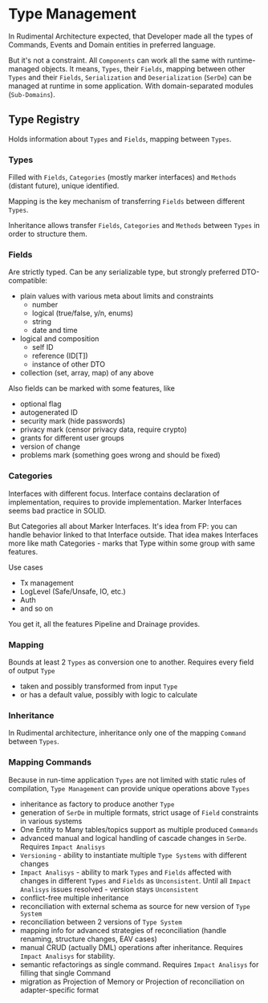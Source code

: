 # Type Management
In Rudimental Architecture expected, that Developer made all the types of Commands, Events and Domain entities in preferred language.

But it's not a constraint.
All `Components` can work all the same with runtime-managed objects.
It means, `Types`, their `Fields`, mapping between other `Types` and their `Fields`, `Serialization` and `Deserialization` (`SerDe`) can be managed at runtime in some application.
With domain-separated modules (`Sub-Domains`).

## Type Registry
Holds information about `Types` and `Fields`, mapping between `Types`.

### Types
Filled with `Fields`, `Categories` (mostly marker interfaces) and `Methods` (distant future), unique identified.

Mapping is the key mechanism of transferring `Fields` between different `Types`.

Inheritance allows transfer `Fields`, `Categories` and `Methods` between `Types` in order to structure them.

### Fields
Are strictly typed. Can be any serializable type, but strongly preferred DTO-compatible:
* plain values with various meta about limits and constraints
    * number
    * logical (true/false, y/n, enums)
    * string
    * date and time
* logical and composition
    * self ID
    * reference (ID[T])
    * instance of other DTO
* collection (set, array, map) of any above

Also fields can be marked with some features, like
* optional flag
* autogenerated ID
* security mark (hide passwords)
* privacy mark (censor privacy data, require crypto)
* grants for different user groups
* version of change
* problems mark (something goes wrong and should be fixed)

### Categories
Interfaces with different focus. Interface contains declaration of implementation, requires to provide implementation. Marker Interfaces seems bad practice in SOLID.

But Categories all about Marker Interfaces. It's idea from FP: you can handle behavior linked to that Interface outside. That idea makes Interfaces more like math Categories - marks that Type within some group with same features.

Use cases
* Tx management
* LogLevel (Safe/Unsafe, IO, etc.)
* Auth
* and so on

You get it, all the features Pipeline and Drainage provides.

### Mapping
Bounds at least 2 `Types` as conversion one to another.
Requires every field of output `Type`
* taken and possibly transformed from input `Type`
* or has a default value, possibly with logic to calculate

### Inheritance
In Rudimental architecture, inheritance only one of the mapping `Command` between `Types`.

### Mapping Commands
Because in run-time application `Types` are not limited with static rules of compilation, `Type Management` can provide unique operations above `Types`
* inheritance as factory to produce another `Type`
* generation of `SerDe` in multiple formats, strict usage of `Field` constraints in various systems
* One Entity to Many tables/topics support as multiple produced `Commands`
* advanced manual and logical handling of cascade changes in `SerDe`. Requires `Impact Analisys`
* `Versioning` - ability to instantiate multiple `Type Systems` with different changes
* `Impact Analisys` - ability to mark `Types` and `Fields` affected with changes in different `Types` and `Fields` as `Unconsistent`.
Until all `Impact Analisys` issues resolved - version stays `Unconsistent`
* conflict-free multiple inheritance
* reconciliation with external schema as source for new version of `Type System`
* reconciliation between 2 versions of `Type System`
* mapping info for advanced strategies of reconciliation (handle renaming, structure changes, EAV cases)
* manual CRUD (actually DML) operations after inheritance. Requires `Impact Analisys` for stability.
* semantic refactorings as single command. Requires `Impact Analisys` for filling that single Command
* migration as Projection of Memory or Projection of reconciliation on adapter-specific format
